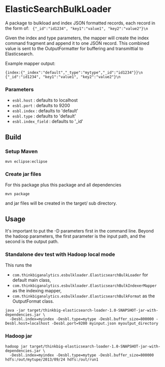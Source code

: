 ElasticSearchBulkLoader
=======================

A package to bulkload and index JSON formatted records, each record in the form of:
``` {"_id":"id1234", "key1":"value1", "key2":"value2"}\n```

Given the index and type parameters, the mapper will create the index command fragment
and append it to one JSON record. This combined value is sent to the OutputFormatter
for buffering and transmittial to Elasticsearch.

Example mapper output:
```
{index:{"_index":"default","_type":"mytype","_id":"id1234"}}\n
{"_id":"id1234", "key1":"value1", "key2":"value2"}\n
```


### Parameters
 - `esbl.host`        : defaults to localhost
 - `esbl.port`        : defaults to 9200
 - `esbl.index`       : defaults to 'default'
 - `esbl.type`        : defaults to 'default'
 - `esbl.index_field` : defaults to '_id'

## Build

### Setup Maven
```
mvn eclipse:eclipse
```

### Create jar files 
For this package plus this package and all dependencies
```
mvn package
```
and jar files will be created in the target/ sub directory.

## Usage

It's important to put the -D parameters first in the command line.
Beyond the hadoop parameters, the first parameter is the input path, and the second is the output path.

### Standalone dev test with Hadoop local mode 
This runs the
 - `com.thinkbiganalytics.esbulkloader.ElasticsearchBulkLoader` for default main class, 
 - `com.thinkbiganalytics.esbulkloader.ElasticsearchBulkIndexerMapper` as the indexing mapper,
 - `com.thinkbiganalytics.esbulkloader.ElasticsearchBulkFormat` as the OutputFormat class.
```
java -jar target/thinkbig-elasticsearch-loader-1.0-SNAPSHOT-jar-with-dependencies.jar \
  -Desbl.index=myindex -Desbl.type=mytype -Desbl.buffer_size=800000 -Desbl.host=localhost -Desbl.port=9200 myinput.json myoutput_directory
```

### Hadoop jar
```
hadoop jar target/thinkbig-elasticsearch-loader-1.0-SNAPSHOT-jar-with-dependencies.jar \
  -Desbl.index=myindex -Desbl.type=mytype -Desbl.buffer_size=800000 hdfs:/out/mytupe/2013/09/24 hdfs:/out/run1
```
